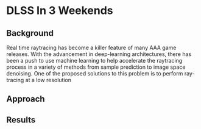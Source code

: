 # DLSS In 3 Weekends

## Background

Real time raytracing has become a killer feature of many AAA game releases. With the advancement in deep-learning architectures, there has been a push to use machine learning to help accelerate the raytracing process in a variety of methods from sample prediction to image space denoising. One of the proposed solutions to this problem is to perform ray-tracing at a low resolution 

## Approach
## Results



<!--stackedit_data:
eyJoaXN0b3J5IjpbMTk5NTkzNjMyOSw4MzIyMTE2NywtMTQ2ND
U2OTAwNV19
-->